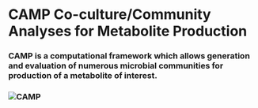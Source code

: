 # CAMP Co-culture/Community Analyses for Metabolite Production
### CAMP is a computational framework which allows generation and evaluation of numerous microbial communities for production of a metabolite of interest. 
### ![CAMP](file://CAMP.png)


